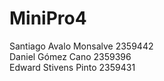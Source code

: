 # MiniPro4
Santiago Avalo Monsalve 2359442 
<br>
Daniel Gómez Cano 2359396
<br>
Edward Stivens Pinto 2359431